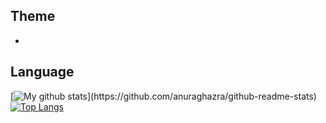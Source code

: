 ## Theme
- 




## Language

[![My github stats](https://github-readme-stats.vercel.app/api?username=Kei-t76&count_private=true&show_icons=true&theme=radical&height="200px")](https://github.com/anuraghazra/github-readme-stats) [![Top Langs](https://github-readme-stats.vercel.app/api/top-langs/?username=Kei-t76&show_icons=true&theme=radical)](https://github.com/anuraghazra/github-readme-stats)



